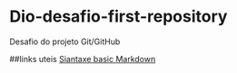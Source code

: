 # Dio-desafio-first-repository
Desafio do projeto Git/GitHub

##links uteis
[Siantaxe basic Markdown](https://www.markdownguide.org/basic-syntax/)
